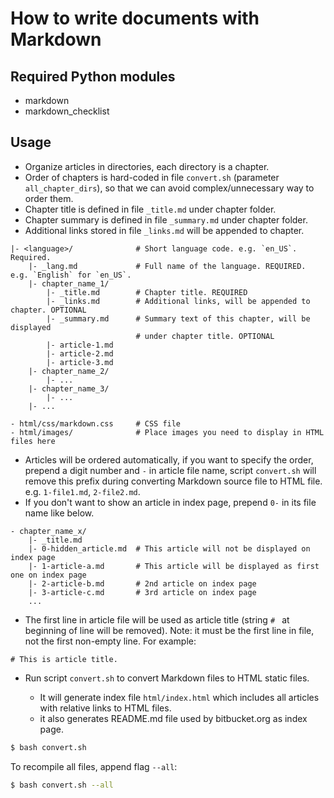 # How to write documents with Markdown

## Required Python modules

* markdown
* markdown_checklist

## Usage

* Organize articles in directories, each directory is a chapter.
* Order of chapters is hard-coded in file `convert.sh` (parameter
  `all_chapter_dirs`), so that we can avoid complex/unnecessary way to order them.
* Chapter title is defined in file `_title.md` under chapter folder.
* Chapter summary is defined in file `_summary.md` under chapter folder.
* Additional links stored in file `_links.md` will be appended to chapter.

```
|- <language>/              # Short language code. e.g. `en_US`. Required.
    |- _lang.md             # Full name of the language. REQUIRED. e.g. `English` for `en_US`.
    |- chapter_name_1/
        |- _title.md        # Chapter title. REQUIRED
        |- _links.md        # Additional links, will be appended to chapter. OPTIONAL
        |- _summary.md      # Summary text of this chapter, will be displayed
                            # under chapter title. OPTIONAL
        |- article-1.md
        |- article-2.md
        |- article-3.md
    |- chapter_name_2/
        |- ...
    |- chapter_name_3/
        |- ...
    |- ...

- html/css/markdown.css     # CSS file
- html/images/              # Place images you need to display in HTML files here
```

* Articles will be ordered automatically, if you want to specify the order,
  prepend a digit number and `-` in article file name, script `convert.sh` will
  remove this prefix during converting Markdown source file to HTML file. e.g.
  `1-file1.md`, `2-file2.md`.
* If you don't want to show an article in index page, prepend `0-` in its
  file name like below.

```
- chapter_name_x/
    |- _title.md
    |- 0-hidden_article.md  # This article will not be displayed on index page
    |- 1-article-a.md       # This article will be displayed as first one on index page
    |- 2-article-b.md       # 2nd article on index page
    |- 3-article-c.md       # 3rd article on index page
    ...
```

* The first line in article file will be used as article title (string `# `
  at beginning of line will be removed). Note: it must be the first line in
  file, not the first non-empty line. For example:

```
# This is article title.
```

* Run script `convert.sh` to convert Markdown files to HTML static files.

    * It will generate index file `html/index.html` which includes all articles
      with relative links to HTML files.
    * it also generates README.md file used by bitbucket.org as index page.

```bash
$ bash convert.sh
```

To recompile all files, append flag `--all`:

```bash
$ bash convert.sh --all
```
